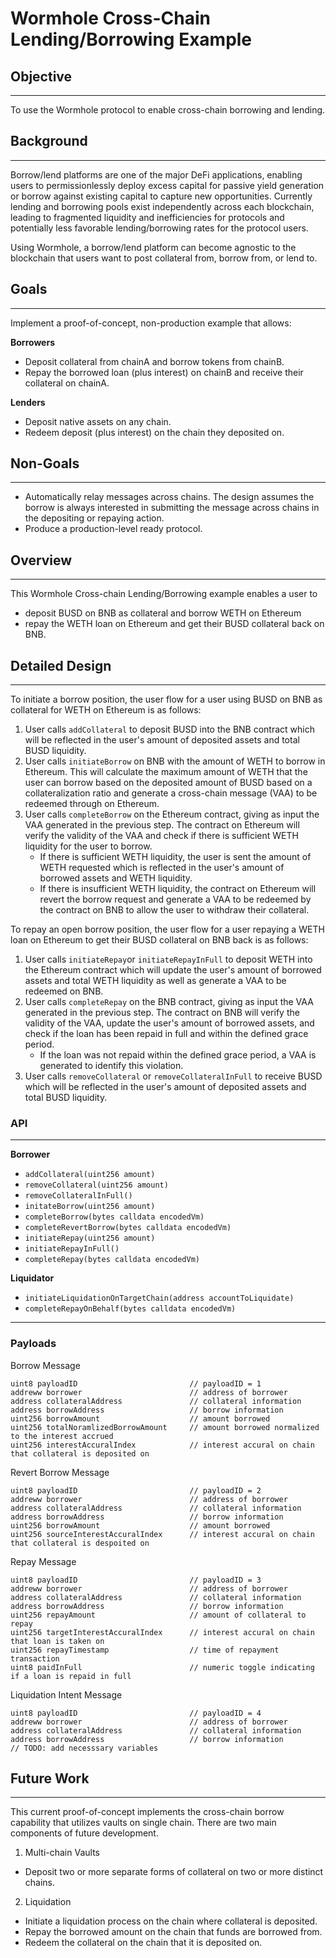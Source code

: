 # Wormhole Cross-Chain Lending/Borrowing Example

## Objective
---

To use the Wormhole protocol to enable cross-chain borrowing and lending.

## Background
---

Borrow/lend platforms are one of the major DeFi applications, enabling users to permissionlessly deploy excess capital for passive yield generation or borrow against existing capital to capture new opportunities. Currently lending and borrowing pools exist independently across each blockchain, leading to fragmented liquidity and inefficiencies for protocols and potentially less favorable lending/borrowing rates for the protocol users.

Using Wormhole, a borrow/lend platform can become agnostic to the blockchain that users want to post collateral from, borrow from, or lend to.

## Goals
---

Implement a proof-of-concept, non-production example that allows:

**Borrowers**
- Deposit collateral from chainA and borrow tokens from chainB.
- Repay the borrowed loan (plus interest) on chainB and receive their collateral on chainA.

**Lenders**
- Deposit native assets on any chain.
- Redeem deposit (plus interest) on the chain they deposited on.

## Non-Goals
---

- Automatically relay messages across chains. The design assumes the borrow is always interested in submitting the message across chains in the depositing or repaying action.
- Produce a production-level ready protocol.

## Overview
---

This Wormhole Cross-chain Lending/Borrowing example enables a user to
- deposit BUSD on BNB as collateral and borrow WETH on Ethereum
- repay the WETH loan on Ethereum and get their BUSD collateral back on BNB.

## Detailed Design
---

To initiate a borrow position, the user flow for a user using BUSD on BNB as collateral for WETH on Ethereum is as follows:

1. User calls `addCollateral` to deposit BUSD into the BNB contract which will be reflected in the user's amount of deposited assets and total BUSD liquidity.
2. User calls `initiateBorrow` on BNB with the amount of WETH to borrow in Ethereum. This will calculate the maximum amount of WETH that the user can borrow based on the deposited amount of BUSD based on a collateralization ratio and generate a cross-chain message (VAA) to be redeemed through on Ethereum.
3. User calls `completeBorrow` on the Ethereum contract, giving as input the VAA generated in the previous step. The contract on Ethereum will verify the validity of the VAA and check if there is sufficient WETH liquidity for the user to borrow.
    - If there is sufficient WETH liquidity, the user is sent the amount of WETH requested which is reflected in the user's amount of borrowed assets and WETH liquidity.
    - If there is insufficient WETH liquidity, the contract on Ethereum will revert the borrow request and generate a VAA to be redeemed by the contract on BNB to allow the user to withdraw their collateral.

To repay an open borrow position, the user flow for a user repaying a WETH loan on Ethereum to get their BUSD collateral on BNB back is as follows: 
1. User calls `initiateRepay`or `initiateRepayInFull` to deposit WETH into the Ethereum contract which will update the user's amount of borrowed assets and total WETH liquidity as well as generate a VAA to be redeemed on BNB.
2. User calls `completeRepay` on the BNB contract, giving as input the VAA generated in the previous step. The contract on BNB will verify the validity of the VAA, update the user's amount of borrowed assets, and check if the loan has been repaid in full and within the defined grace period.
    - If the loan was not repaid within the defined grace period, a VAA is generated to identify this violation.
3. User calls `removeCollateral` or `removeCollateralInFull` to receive BUSD which will be reflected in the user's amount of deposited assets and total BUSD liquidity.

### API
---

**Borrower**
- `addCollateral(uint256 amount)`
- `removeCollateral(uint256 amount)`
- `removeCollateralInFull()`
- `initateBorrow(uint256 amount)`
- `completeBorrow(bytes calldata encodedVm)`
- `completeRevertBorrow(bytes calldata encodedVm)`
- `initiateRepay(uint256 amount)`
- `initiateRepayInFull()`
- `completeRepay(bytes calldata encodedVm)`

**Liquidator**
- `initiateLiquidationOnTargetChain(address accountToLiquidate)`
- `completeRepayOnBehalf(bytes calldata encodedVm)`

---

### Payloads

Borrow Message
```
uint8 payloadID                         // payloadID = 1
addreww borrower                        // address of borrower
address collateralAddress               // collateral information
address borrowAddress                   // borrow information
uint256 borrowAmount                    // amount borrowed
uint256 totalNoramlizedBorrowAmount     // amount borrowed normalized to the interest accrued
uint256 interestAccuralIndex            // interest accural on chain that collateral is deposited on
```

Revert Borrow Message
```
uint8 payloadID                         // payloadID = 2
addreww borrower                        // address of borrower
address collateralAddress               // collateral information
address borrowAddress                   // borrow information
uint256 borrowAmount                    // amount borrowed
uint256 sourceInterestAccuralIndex      // interest accural on chain that collateral is despoited on
```

Repay Message
```
uint8 payloadID                         // payloadID = 3
addreww borrower                        // address of borrower
address collateralAddress               // collateral information
address borrowAddress                   // borrow information
uint256 repayAmount                     // amount of collateral to repay
uint256 targetInterestAccuralIndex      // interest accural on chain that loan is taken on
uint256 repayTimestamp                  // time of repayment transaction
uint8 paidInFull                        // numeric toggle indicating if a loan is repaid in full
```

Liquidation Intent Message
```
uint8 payloadID                         // payloadID = 4
addreww borrower                        // address of borrower
address collateralAddress               // collateral information
address borrowAddress                   // borrow information
// TODO: add necesssary variables
```

## Future Work
---

This current proof-of-concept implements the cross-chain borrow capability that utilizes vaults on single chain. There are two main components of future development.

1. Multi-chain Vaults 
- Deposit two or more separate forms of collateral on two or more distinct chains.
2. Liquidation
- Initiate a liquidation process on the chain where collateral is deposited.
- Repay the borrowed amount on the chain that funds are borrowed from.
- Redeem the collateral on the chain that it is deposited on.